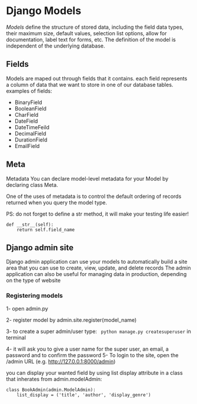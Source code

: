#  Django Models

*Models* define the structure of stored data, including the field data types, their maximum size, default values, selection list options, allow for documentation, label text for forms, etc. The definition of the model is independent of the underlying database.

## Fields

Models are maped out through fields that it contains. each field represents a column of data that we want to store in one of our database tables.
examples of fields: 
- BinaryField
- BooleanField 
- CharField	
- DateField	
- DateTimeFeild	
- DecimalField	
- DurationField
- EmailField


## Meta

Metadata
You can declare model-level metadata for your Model by declaring class Meta.

One of the uses of metadata is to control the default ordering of records returned when you query the model type.

PS: do not forget to define a str method, it will make your testing life easier!
```
def __str__(self):
    return self.field_name
```

##  Django admin site

Django admin application can use your models to automatically build a site area that you can use to create, view, update, and delete records
The admin application can also be useful for managing data in production, depending on the type of website

### Registering models
1- open admin.py

2- register model by admin.site.register(model_name)

3- to create a super admin/user type: ``` python manage.py createsuperuser``` in terminal

4- it will ask you to give a user name for the super user, an email, a password and to confirm the password
5- To login to the site, open the /admin URL (e.g. http://127.0.0.1:8000/admin)

you can display your wanted field by using list display attribute in a class that inherates from admin.modelAdmin:

```
class BookAdmin(admin.ModelAdmin):
    list_display = ('title', 'author', 'display_genre') 
```
